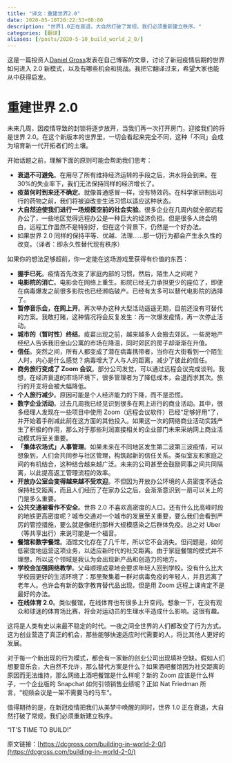 ```yaml
---
title: "译文：重建世界2.0"
date: 2020-05-10T20:22:53+08:00
description: "世界1.0正在衰退，大自然打破了常规，我们必须重新建立秩序。"
categories: [翻译]
aliases: [/posts/2020-5-10_build_world_2_0/]
---
```


这是一篇投资人[Daniel Gross](https://twitter.com/danielgross)发表在自己博客的文章，讨论了新冠疫情后期的世界如何进入 2.0 新模式，以及有哪些机会和挑战。我把它翻译过来，希望大家也能从中获得启发。

# 重建世界 2.0

未来几周，因疫情导致的封锁将逐步放开，当我们再一次打开房门，迎接我们的将是世界 2.0。在这个新版本的世界里，一切会看起来完全不同，这种「不同」会成为培育新一代开拓者们的土壤。

开始话题之前，理解下面的原则可能会帮助我们思考：

- **衰退不可避免**。在用尽了所有维持经济运转的手段之后，洪水将会到来。在 30%的失业率下，我们无法保持同样的经济增长了。
- **疫苗何时到来还不确定**。就像普通感冒一样，没有特效药。在科学家研制出可行的药物之前，我们将被迫改变生活习惯以适应这种状态。
- **大自然迫使我们进行一场规模空前的社会实验**。很多企业在几周内就全部远程办公了，一些地区觉得远程办公是一种巨大的经济负担。但是很多人终会明白，远程工作虽然不是特别好，但在这个背景下，仍然是一个好办法。
- 如果世界 2.0 同样的保持平等、优越、法理……那一切行为都会产生永久性的改变。（译者：即永久性替代现有秩序）

如果你的想法足够超前，你一定能在这场游戏里获得有价值的东西：

- **握手已死**。疫情首先改变了家庭内部的习惯，然后，陌生人之间呢？
- **电影院的消亡**。电影会在网络上重生。影院已经无力承担更少的座位了，即便在病毒爆发之前很多影院也已经濒临破产。已经有太多可以替代电影院的选择了。
- **暂停音乐会，在网上开**。再次举办这种大型活动遥遥无期，目前还没有可替代的方案。我敢打赌，这种情况将会反复发生：再一次爆发疫情，再一次停止活动。
- **城市的（暂时性）终结**。疫苗出现之前，越来越多人会搬去郊区。一些房地产经纪人告诉我旧金山公寓的市场在降温，同时郊区的房子却渐渐在升值。
- **信任**。突然之间，所有人都变成了潜在病毒携带者，当你在大街看到一个陌生人时，内心是什么感觉？病毒增大了人与人的距离，减少了彼此的信任。
- **商务旅行变成了 Zoom 会议**。部分公司发觉，可以通过远程会议完成谈判。我想，在经济衰退的市场环境下，很多管理者为了降低成本，会退而求其次。旅行的开支将会被大幅降低。
- **个人旅行减少**。原因可能是个人经济能力的下降，而不是恐慌。
- **数字企业活动**。过去几周我已经见识到很多在网上进行的商业活动。其中，很多经理人发现在一些项目中使用 Zoom（远程会议软件）已经“足够好用”了，并开始着手削减此前在这方面的其他投入。如果这一次的网络商业活动实践产生了积极的作用，那么对于那些利润直接相关的企业部门未来采纳网上商业活动模式将至关重要。
- **「集体农场式」人事管理**。如果未来在不同地区发生第二波第三波疫情，可以想象到，人们会共同参与社区管理，构筑起新的信任关系。类似室友和家庭之间的有机结合，这种结合越来越广泛。未来的公司甚至会鼓励同事之间共同隔离，以此提高返工管理流程的效率。
- **开放办公室会变得越来越不受欢迎**。不但因为开放办公环境的人员密度不适合保持社交距离，而且人们经历了在家办公之后，会渐渐意识到一扇可以关上的门是多么重要。
- **公共交通被看作不安全**。世界 2.0 不喜欢高密度的人口。还有什么比高峰时段的地铁更高密度呢？城市交通对一个城市的发展至关重要，要么我们会看到严厉的管控措施，要么就是像纽约那样大规模感染之后群体免疫。总之对 Uber（等共享出行）来说可能是一个福音。
- **餐馆和数字餐馆**。酒馆文化存在了几千年，所以它不会消失。但问题是，如何低密度地运营这项业务，以适应新时代的社交距离。由于家庭餐馆的模式并不理想，所以这个领域是我认为会出现新产品和创造力的地方。
- **学校会加强网络教学**。父母顺理成章地会要求年轻人回到学校。没有什么比大学校园更好的生活环境了：那里聚集着一群对病毒免疫的年轻人，并且远离了老年人。也许会有新的数字教育替代品出现，但是用 Zoom 远程上课肯定不是最好的办法。
- **在线体育 2.0**。类似餐馆，在线体育也有很多上升空间。想象一下，在没有观众和球迷的体育场比赛，将会对运动员的生理水平造成什么影响。这很有趣。

这将是人类有史以来最不稳定的时代。一夜之间全世界的人们都改变了行为方式。这为创业营造了真正的机会，那些能够快速适应时代需要的人，将比其他人更好的发展。

对于每一个新出现的行为模式，都会有一家新的创业公司出现填补空缺。假如人们想要音乐会，大自然不允许，那么替代方案是什么？如果酒吧餐馆因为社交距离的原因而无法维持，那么网络上酒吧餐馆是什么样呢？新的 Zoom 应该是什么样子，一个企业版的 Snapchat 如何引领销售业绩呢？正如 Nat Friedman 所言，“视频会议是一架不需要马的马车“。

值得期待的是，在新冠疫情把我们从美梦中唤醒的同时，世界 1.0 正在衰退，大自然打破了常规，我们必须重新建立秩序。

“IT'S TIME TO BUILD!”

原文链接：[https://dcgross.com/building-in-world-2-0/](https://dcgross.com/building-in-world-2-0/)
